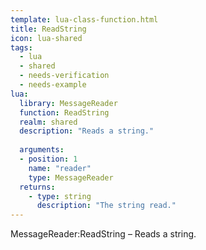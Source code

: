 ```yaml
---
template: lua-class-function.html
title: ReadString
icon: lua-shared
tags:
  - lua
  - shared
  - needs-verification
  - needs-example
lua:
  library: MessageReader
  function: ReadString
  realm: shared
  description: "Reads a string."
  
  arguments:
  - position: 1
    name: "reader"
    type: MessageReader
  returns:
    - type: string
      description: "The string read."
---
```


<div class="lua__search__keywords">
MessageReader:ReadString &#x2013; Reads a string.
</div>
